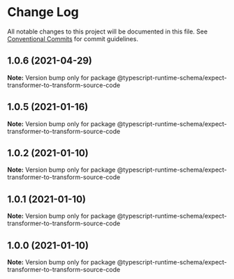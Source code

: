 # Change Log

All notable changes to this project will be documented in this file.
See [Conventional Commits](https://conventionalcommits.org) for commit guidelines.

## 1.0.6 (2021-04-29)

**Note:** Version bump only for package @typescript-runtime-schema/expect-transformer-to-transform-source-code





## 1.0.5 (2021-01-16)

**Note:** Version bump only for package @typescript-runtime-schema/expect-transformer-to-transform-source-code





## 1.0.2 (2021-01-10)

**Note:** Version bump only for package @typescript-runtime-schema/expect-transformer-to-transform-source-code





## 1.0.1 (2021-01-10)

**Note:** Version bump only for package @typescript-runtime-schema/expect-transformer-to-transform-source-code





## 1.0.0 (2021-01-10)

**Note:** Version bump only for package @typescript-runtime-schema/expect-transformer-to-transform-source-code
